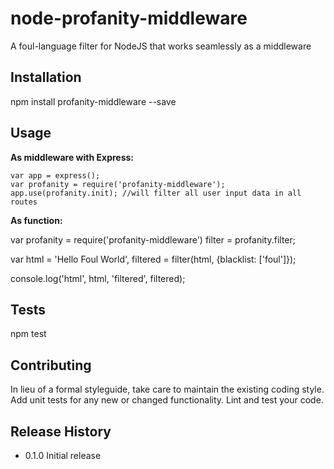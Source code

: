 node-profanity-middleware
=========================

A foul-language filter for NodeJS that works seamlessly as a middleware

## Installation

  npm install profanity-middleware --save

## Usage

**As middleware with Express:**

	var app = express();
	var profanity = require('profanity-middleware');
	app.use(profanity.init); //will filter all user input data in all routes

**As function:**

  var profanity = require('profanity-middleware')
      filter = profanity.filter;

  var html = 'Hello Foul World',
      filtered = filter(html, {blacklist: ['foul']});

  console.log('html', html, 'filtered', filtered);

## Tests

  npm test

## Contributing

In lieu of a formal styleguide, take care to maintain the existing coding style.
Add unit tests for any new or changed functionality. Lint and test your code.

## Release History

* 0.1.0 Initial release